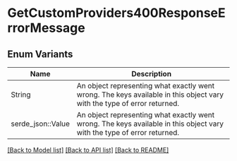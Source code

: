 # GetCustomProviders400ResponseErrorMessage

## Enum Variants

| Name | Description |
|---- | -----|
| String | An object representing what exactly went wrong. The keys available in this object vary with the type of error  returned. |
| serde_json::Value | An object representing what exactly went wrong. The keys available in this object vary with the type of error  returned. |

[[Back to Model list]](../README.md#documentation-for-models) [[Back to API list]](../README.md#documentation-for-api-endpoints) [[Back to README]](../README.md)


